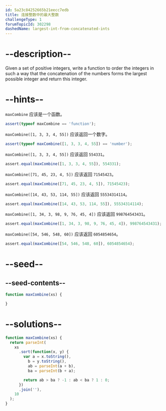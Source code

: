```yaml
---
id: 5a23c84252665b21eecc7edb
title: 连接整数中的最大整数
challengeType: 1
forumTopicId: 302298
dashedName: largest-int-from-concatenated-ints
---
```


# --description--

Given a set of positive integers, write a function to order the integers in such a way that the concatenation of the numbers forms the largest possible integer and return this integer.

# --hints--

`maxCombine` 应该是一个函数。

```js
assert(typeof maxCombine == 'function');
```

`maxCombine([1, 3, 3, 4, 55])` 应该返回一个数字。

```js
assert(typeof maxCombine([1, 3, 3, 4, 55]) == 'number');
```

`maxCombine([1, 3, 3, 4, 55])` 应该返回 `554331`。

```js
assert.equal(maxCombine([1, 3, 3, 4, 55]), 554331);
```

`maxCombine([71, 45, 23, 4, 5])` 应该返回 `71545423`。

```js
assert.equal(maxCombine([71, 45, 23, 4, 5]), 71545423);
```

`maxCombine([14, 43, 53, 114, 55])` 应该返回 `55534314114`。

```js
assert.equal(maxCombine([14, 43, 53, 114, 55]), 55534314114);
```

`maxCombine([1, 34, 3, 98, 9, 76, 45, 4])` 应该返回 `998764543431`。

```js
assert.equal(maxCombine([1, 34, 3, 98, 9, 76, 45, 4]), 998764543431);
```

`maxCombine([54, 546, 548, 60])` 应该返回 `6054854654`。

```js
assert.equal(maxCombine([54, 546, 548, 60]), 6054854654);
```

# --seed--

## --seed-contents--

```js
function maxCombine(xs) {

}
```

# --solutions--

```js
function maxCombine(xs) {
  return parseInt(
    xs
      .sort(function(x, y) {
        var a = x.toString(),
          b = y.toString(),
          ab = parseInt(a + b),
          ba = parseInt(b + a);

        return ab > ba ? -1 : ab < ba ? 1 : 0;
      })
      .join(''),
    10
  );
}
```
